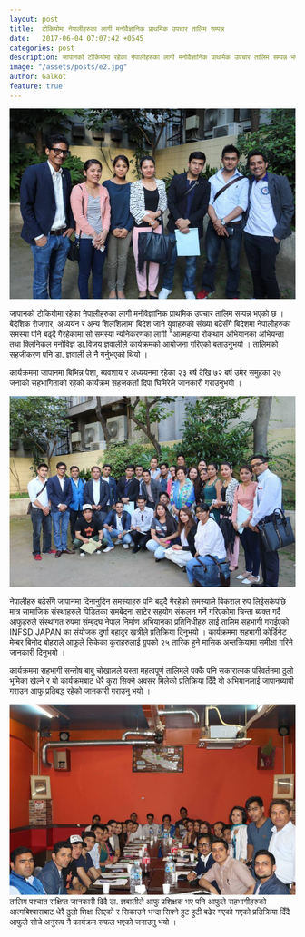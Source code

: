 ```yaml
---
layout: post
title:  टोकियोमा नेपालीहरुका लागी मनोवैज्ञानिक प्राथमिक उपचार तालिम सम्पन्न 
date:   2017-06-04 07:07:42 +0545
categories: post
description: जापानको टोकियोमा रहेका नेपालीहरुका लागी मनोवैज्ञानिक प्राथमिक उपचार तालिम सम्पन्न भएको छ । बैदेशिक रोजगार, अध्ययन र अन्य शिलशिलामा बिदेश जाने युवाहरुको संख्या बढेसँगै बिदेशमा नेपालीहरुका समस्या पनि बढ्दै गैरहेकामा सो समस्या न्यनिकरणका लागी "आत्महत्या रोकथाम अभियानका अभियन्ता तथा क्लिनिकल मनोविज्ञ डा.विजय ज्ञवालीले कार्यक्रमको आयोजना गरिएको बताउनुभयो ।   ...| Galkot News, Khabar, Information
image: "/assets/posts/e2.jpg"
author: Galkot
feature: true
---
```



<img src="/assets/posts/e1.jpg" alt="Classic Youth Club, Japan Galkot">
<br>

जापानको टोकियोमा रहेका नेपालीहरुका लागी मनोवैज्ञानिक प्राथमिक उपचार तालिम सम्पन्न भएको छ । बैदेशिक रोजगार, अध्ययन र अन्य शिलशिलामा बिदेश जाने युवाहरुको संख्या बढेसँगै बिदेशमा नेपालीहरुका समस्या पनि बढ्दै गैरहेकामा सो समस्या न्यनिकरणका लागी "आत्महत्या रोकथाम अभियानका अभियन्ता तथा क्लिनिकल मनोविज्ञ डा.विजय ज्ञवालीले कार्यक्रमको आयोजना गरिएको बताउनुभयो । तालिमको सहजीकरण पनि डा. ज्ञवाली ले नै  गर्नुभएको थियो । 



कार्यक्रममा जापानमा बिभिन्न पेशा, ब्यवशाय र अध्ययनमा रहेका २३ बर्ष देखि ७२ बर्ष उमेर समुहका २७ जनाको सहभागिताको रहेको कार्यक्रम सहजकर्ता दिपा घिमिरेले जानकारी गराउनुभयो ।

<img src="/assets/posts/e2.jpg" alt="Classic Youth Club, Japan Galkot">
<br>


नेपालीहरु बढेसँगै जापानमा दिनानुदिन समस्याहरु पनि बढ्दै गैरहेको समस्याले बिकराल रुप लिईसकेपछि मात्र सामाजिक संस्थाहरुले पिडितका समबेदना साटेर  सहयोग संकलन गर्ने गरिएकोमा चिन्ता ब्यक्त गर्दै आफुहरुले संस्थागत रुपमा संम्बृद्घ नेपाल निर्माण अभियानका  प्रतिनिधीहरु लाई तालिम सहभागी गराईएको INFSD JAPAN का संयोजक दुर्गा बहादुर खत्रीले प्रतिक्रिया दिनुभयो । कार्यक्रममा सहभागी कोर्डिनेट मेम्बर बिनोद बोहराले आफुले सिकेका कुराहरुलाई ग्रुपको २५ तारिक हुने मासिक अन्तक्रियामा समीक्षा गरिने जानकारी दिनुभयो । 



कार्यक्रममा सहभागी सन्तोष बाबु चोखालले यस्ता महत्वपूर्ण तालिमले पक्कै पनि सकारात्मक परिवर्तनमा ठुलो भूमिका खेल्ने र यो कार्यक्रमबाट धेरै कुरा सिक्ने अवसर मिलेको प्रतिक्रिया दिँदै यो अभियानलाई जापानब्यापी गराउन आफु प्रतिबद्ध रहेको जानकारी गराउनु भयो । 

<img src="/assets/posts/e3.jpg" alt="Classic Youth Club, Japan Galkot">
<br>
तालिम पश्चात संक्षिप्त जानकारी दिदै डा. ज्ञवालीले आफु प्रशिक्षक भए पनि आफुले सहभागीहरुको आत्मबिश्वासबाट धेरै ठुलो शिक्षा लिएको र सिकाउने भन्दा सिक्ने हुट हुटी बढेर गएको गएको प्रतिक्रिया दिँदै आफुले सोचे अनुरूप नै कार्यक्रम सफल भएको जनाउनु भयो ।